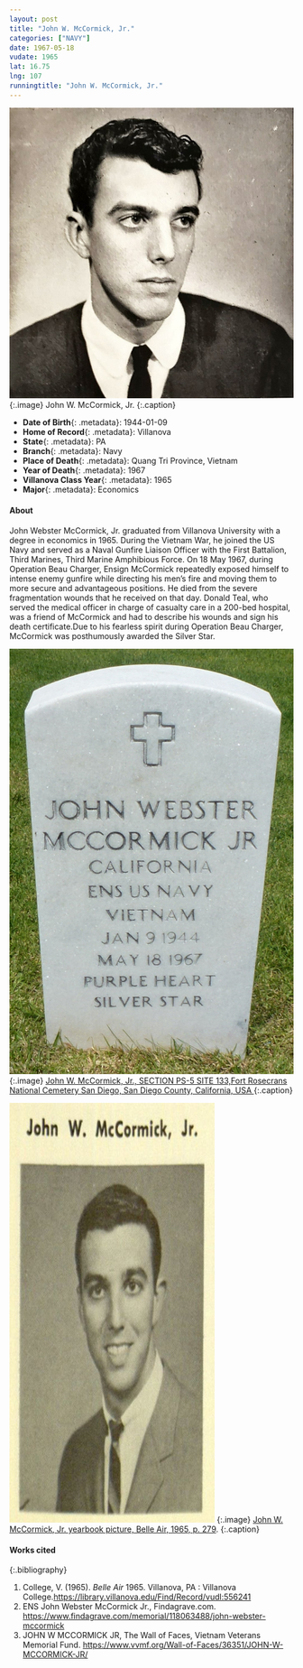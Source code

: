 ```yaml
---
layout: post
title: "John W. McCormick, Jr."
categories: ["NAVY"]
date: 1967-05-18
vudate: 1965
lat: 16.75
lng: 107
runningtitle: "John W. McCormick, Jr."
---
```

![John W. McCormick, Jr.](images/McCormick_JohnW1.jpg)
   {:.image}
John W. McCormick, Jr.
  {:.caption}

* **Date of Birth**{: .metadata}: 1944-01-09
* **Home of Record**{: .metadata}: Villanova
* **State**{: .metadata}: PA
* **Branch**{: .metadata}: Navy
* **Place of Death**{: .metadata}: Quang Tri Province, Vietnam
* **Year of Death**{: .metadata}: 1967
* **Villanova Class Year**{: .metadata}: 1965
* **Major**{: .metadata}: Economics

#### About

John Webster McCormick, Jr. graduated from Villanova University with a degree in economics in 1965. During the Vietnam War, he joined the US Navy and served as a Naval Gunfire Liaison Officer with the First Battalion, Third Marines, Third Marine Amphibious Force. On 18 May 1967, during Operation Beau Charger, Ensign McCormick repeatedly exposed himself to intense enemy gunfire while directing his men’s fire and moving them to more secure and advantageous positions. He died from the severe fragmentation wounds that he received on that day. Donald Teal, who served the medical officer in charge of casualty care in a 200-bed hospital, was a friend of McCormick and had to describe his wounds and sign his death certificate.Due to his fearless spirit during Operation Beau Charger, McCormick was posthumously awarded the Silver Star.

![John W. McCormick, Jr. grave](images/McCormick_JohnW2.jpg)
   {:.image}
[John W. McCormick, Jr., SECTION PS-5 SITE 133,Fort Rosecrans National Cemetery San Diego, San Diego County, California, USA ](https://www.findagrave.com/memorial/118063488/john-webster-mccormick)
  {:.caption}

![John W. McCormick, Jr. yearbook picture, Belle Air, 1965, p. 279](images/McCormick_JohnW3.jpg)
   {:.image}
[John W. McCormick, Jr. yearbook picture, Belle Air, 1965, p. 279](https://library.villanova.edu/Find/Record/vudl:556241).
  {:.caption}

#### Works cited

{:.bibliography}
1. College, V. (1965). _Belle Air_ 1965. Villanova, PA : Villanova College.<https://library.villanova.edu/Find/Record/vudl:556241>
2. ENS John Webster McCormick Jr., Findagrave.com. <https://www.findagrave.com/memorial/118063488/john-webster-mccormick>
3. JOHN W MCCORMICK JR, The Wall of Faces, Vietnam Veterans Memorial Fund. <https://www.vvmf.org/Wall-of-Faces/36351/JOHN-W-MCCORMICK-JR/>




